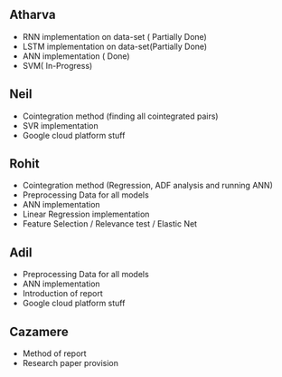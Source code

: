 ## Atharva

- RNN implementation on data-set ( Partially Done)
- LSTM implementation on data-set(Partially Done)
- ANN implementation ( Done)
- SVM( In-Progress)

## Neil

- Cointegration method (finding all cointegrated pairs)
- SVR implementation
- Google cloud platform stuff

## Rohit
- Cointegration method (Regression, ADF analysis and running ANN)
- Preprocessing Data for all models 
- ANN implementation
- Linear Regression implementation
- Feature Selection / Relevance test / Elastic Net

## Adil
- Preprocessing Data for all models
- ANN implementation
- Introduction of report 
- Google cloud platform stuff

## Cazamere
- Method of report
- Research paper provision

